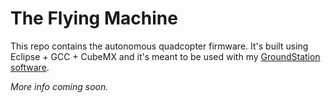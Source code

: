 # The Flying Machine

This repo contains the autonomous quadcopter firmware. It's built using Eclipse + GCC + CubeMX and it's meant to be used with my [GroundStation software](https://github.com/phckopper/GroundStation). 

_More info coming soon._